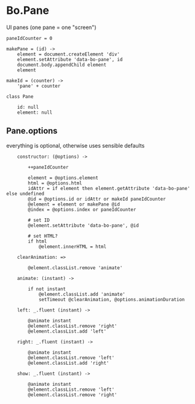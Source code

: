 # Bo.Pane

UI panes (one pane = one "screen")

	paneIdCounter = 0

	makePane = (id) ->
		element = document.createElement 'div'
		element.setAttribute 'data-bo-pane', id
		document.body.appendChild element
		element

	makeId = (counter) ->
		'pane' + counter

	class Pane

		id: null
		element: null

## Pane.options

everything is optional, otherwise uses sensible defaults

		constructor: (@options) ->

			++paneIdCounter

			element = @options.element
			html = @options.html
			idAttr = if element then element.getAttribute 'data-bo-pane' else undefined
			@id = @options.id or idAttr or makeId paneIdCounter
			@element = element or makePane @id
			@index = @options.index or paneIdCounter

			# set ID
			@element.setAttribute 'data-bo-pane', @id

			# set HTML?
			if html
				@element.innerHTML = html

		clearAnimation: =>

			@element.classList.remove 'animate'

		animate: (instant) ->

			if not instant
				@element.classList.add 'animate'
				setTimeout @clearAnimation, @options.animationDuration

		left: _.fluent (instant) ->

			@animate instant
			@element.classList.remove 'right'
			@element.classList.add 'left'

		right: _.fluent (instant) ->

			@animate instant
			@element.classList.remove 'left'
			@element.classList.add 'right'

		show: _.fluent (instant) ->

			@animate instant
			@element.classList.remove 'left'
			@element.classList.remove 'right'
